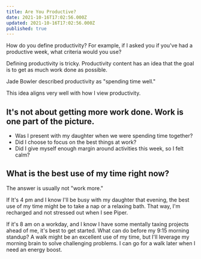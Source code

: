 ```yaml
---
title: Are You Productive?
date: 2021-10-16T17:02:56.000Z
updated: 2021-10-16T17:02:56.000Z
published: true
---
```


How do you define productivity? For example, if I asked you if you've had a productive week, what criteria would you use?

Defining productivity is tricky. Productivity content has an idea that the goal is to get as much work done as possible.

Jade Bowler described productivity as "spending time well."

This idea aligns very well with how I view productivity.

## It's not about getting more work done. Work is one part of the picture.

* Was I present with my daughter when we were spending time together?
* Did I choose to focus on the best things at work?
* Did I give myself enough margin around activities this week, so I felt calm?

## What is the best use of my time right now?

The answer is usually not "work more."

If It's 4 pm and I know I'll be busy with my daughter that evening, the best use of my time might be to take a nap or a relaxing bath. That way, I'm recharged and not stressed out when I see Piper.

If it's 8 am on a workday, and I know I have some mentally taxing projects ahead of me, it's best to get started. What can do before my 9:15 morning standup? A walk might be an excellent use of my time, but I'll leverage my morning brain to solve challenging problems. I can go for a walk later when I need an energy boost.
